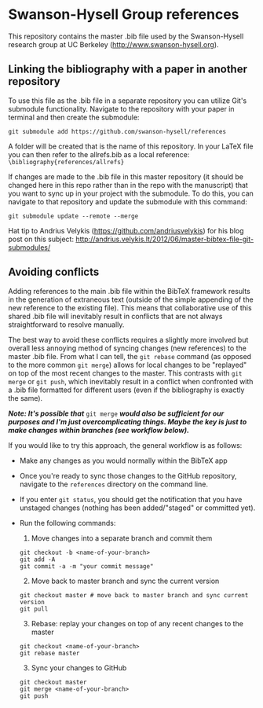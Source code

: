 # Swanson-Hysell Group references

This repository contains the master .bib file used by the Swanson-Hysell research group at UC Berkeley (http://www.swanson-hysell.org).

## Linking the bibliography with a paper in another repository

To use this file as the .bib file in a separate repository you can utilize Git's submodule functionality. Navigate to the repository with your paper in terminal and then create the submodule:

```
git submodule add https://github.com/swanson-hysell/references
```

A folder will be created that is the name of this repository. In your LaTeX file you can then refer to the allrefs.bib as a local reference: ```\bibliography{references/allrefs}```

If changes are made to the .bib file in this master repository (it should be changed here in this repo rather than in the repo with the manuscript) that you want to sync up in your project with the submodule. To do this, you can navigate to that repository and update the submodule with this command:

```
git submodule update --remote --merge
```

Hat tip to Andrius Velykis (https://github.com/andriusvelykis) for his blog post on this subject: http://andrius.velykis.lt/2012/06/master-bibtex-file-git-submodules/

## Avoiding conflicts

Adding references to the main .bib file within the BibTeX framework results in the generation of extraneous text (outside of the simple appending of the new reference to the existing file). This means that collaborative use of this shared .bib file will inevitably result in conflicts that are not always straightforward to resolve manually.  

The best way to avoid these conflicts requires a slightly more involved but overall less annoying method of syncing changes (new references) to the master .bib file. From what I can tell, the ```git rebase``` command (as opposed to the more common ```git merge```) allows for local changes to be "replayed" on top of the most recent changes to the master. This contrasts with ```git merge``` or ```git push```, which inevitably result in a conflict when confronted with a .bib file
formatted for different users (even if the bibliography is exactly the same). 

***Note: It's possible that*** `git merge` ***would also be sufficient for our purposes and I'm just overcomplicating things. Maybe the key is just to make changes within branches (see workflow below).***

If you would like to try this approach, the general workflow is as follows:

* Make any changes as you would normally within the BibTeX app
* Once you're ready to sync those changes to the GitHub repository, navigate to the ```references``` directory on the command line.
* If you enter ```git status```, you should get the notification that you have unstaged changes (nothing has been added/"staged" or committed yet).
* Run the following commands:

  1. Move changes into a separate branch and commit them
  
    ```
    git checkout -b <name-of-your-branch>
    git add -A
    git commit -a -m "your commit message"
    ```
  2. Move back to master branch and sync the current version
  
    ```
    git checkout master # move back to master branch and sync current version
    git pull
    ```
  3. Rebase: replay your changes on top of any recent changes to the master
  
    ```
    git checkout <name-of-your-branch>
    git rebase master
    ```
  3. Sync your changes to GitHub
  
    ```
    git checkout master
    git merge <name-of-your-branch>
    git push
    ```
